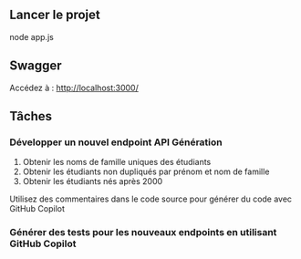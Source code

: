 ## Lancer le projet

node app.js

## Swagger

Accédez à : <http://localhost:3000/>

## Tâches

### Développer un nouvel endpoint API Génération

1. Obtenir les noms de famille uniques des étudiants
2. Obtenir les étudiants non dupliqués par prénom et nom de famille
3. Obtenir les étudiants nés après 2000

Utilisez des commentaires dans le code source pour générer du code avec GitHub Copilot

### Générer des tests pour les nouveaux endpoints en utilisant GitHub Copilot

